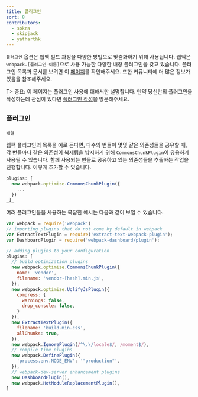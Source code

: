 ```yaml
---
title: 플러그인
sort: 8
contributors:
  - sokra
  - skipjack
  - yatharthk
---
```


<!--The `plugins` option is used to customize the webpack build process in a variety of ways. webpack comes with a variety built-in plugins available under `webpack.[plugin-name]`. See [this page](/plugins) for a list of plugins and documentation but note that there are a lot more out in the community.-->
`플러그인` 옵션은 웹팩 빌드 과정을 다양한 방법으로 맞춤화하기 위해 사용됩니다. 웹팩은 `webpack.[플러그인-이름]`으로 사용 가능한 다양한 내장 플러그인을 갖고 있습니다. 플러그인 목록과 문서를 보려면 이 [페이지](/plugins)를 확인해주세요. 또한 커뮤니티에 더 많은 정보가 있음을 참조해주세요.

<!--Note: This page only discusses using plugins, however if you are interested in writing your own please visit [Writing a Plugin](/development/how-to-write-a-plugin/).-->
T> 중요: 이 페이지는 플러그인 사용에 대해서만 설명합니다. 만약 당신만의 플러그인을 작성하는데 관심이 있다면 [플러그인 작성](/development/how-to-write-a-plugin/)을 방문해주세요.

<!--## `plugins`-->
## `플러그인`

<!--`array`-->
`배열`

<!--A list of webpack plugins. For example, when multiple bundles share some of the same dependencies, the `CommonsChunkPlugin` could be useful to extract those dependencies into a shared bundle to avoid duplication. This could be added like so:-->
웹팩 플러그인의 목록을 예로 든다면, 다수의 번들이 몇몇 같은 의존성들을 공유할 때, 각 번들마다 같은 의존성이 복제됨을 방지하기 위해 `CommonsChunkPlugin`이 유용하게 사용될 수 있습니다. 함께 사용되는 번들로 공유하고 있는 의존성들을 추출하는 작업을 진행합니다. 이렇게 추가할 수 있습니다.

```js
plugins: [
  new webpack.optimize.CommonsChunkPlugin({
    ...
  })
_]_
```

<!--A more complex example, using multiple plugins, might look something like this:-->
여러 플러그인들을 사용하는 복잡한 예시는 다음과 같이 보일 수 있습니다.

```js
var webpack = require('webpack')
// importing plugins that do not come by default in webpack
var ExtractTextPlugin = require('extract-text-webpack-plugin');
var DashboardPlugin = require('webpack-dashboard/plugin');

// adding plugins to your configuration
plugins: [
  // build optimization plugins
  new webpack.optimize.CommonsChunkPlugin({
    name: 'vendor',
    filename: 'vendor-[hash].min.js',
  }),
  new webpack.optimize.UglifyJsPlugin({
    compress: {
      warnings: false,
      drop_console: false,
    }
  }),
  new ExtractTextPlugin({
    filename: 'build.min.css',
    allChunks: true,
  }),
  new webpack.IgnorePlugin(/^\.\/locale$/, /moment$/),
  // compile time plugins
  new webpack.DefinePlugin({
    'process.env.NODE_ENV': '"production"',
  }),
  // webpack-dev-server enhancement plugins
  new DashboardPlugin(),
  new webpack.HotModuleReplacementPlugin(),
]
```
